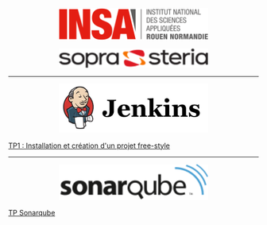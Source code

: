 <center><img src="images/logo_insa.png" alt="drawing" width="300"/>

<img src="images/logo_sopra_steria.png" alt="drawing" width="300"/></center>

----------


<center><img src="images/jenkins.png" width="300"/></center>

[TP1 : Installation et création d'un projet free-style](JENKINS1.md "Ouvrir le TP Jenkins")   


----------


<center><img src="images/sonarqube.png" width="300"/></center>

[TP Sonarqube](SONAR.md "Ouvrir le TP Sonarqube")




 
